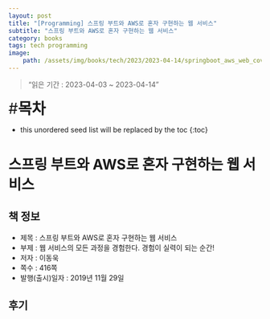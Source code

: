 ```yaml
---
layout: post
title: "[Programming] 스프링 부트와 AWS로 혼자 구현하는 웹 서비스"
subtitle: "스프링 부트와 AWS로 혼자 구현하는 웹 서비스"
category: books
tags: tech programming
image:
    path: /assets/img/books/tech/2023/2023-04-14/springboot_aws_web_cover.png
---
```


> “읽은 기간 : 2023-04-03 ~ 2023-04-14”

<span style="font-size:30px;">\#**목차**</span>
* this unordered seed list will be replaced by the toc
{:toc}

# 스프링 부트와 AWS로 혼자 구현하는 웹 서비스

## 책 정보
- 제목 : 스프링 부트와 AWS로 혼자 구현하는 웹 서비스
- 부제 : 웹 서비스의 모든 과정을 경험한다. 경험이 실력이 되는 순간!
- 저자 : 이동욱
- 쪽수 : 416쪽
- 발행(출시)일자 : 2019년 11월 29일

## 후기
